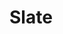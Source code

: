 # Slate

<include repo_url="https://github.com/foliant-docs/foliantcontrib.slate.git" path="README.md" sethead="2" nohead="true"></include>

